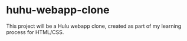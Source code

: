 ﻿# huhu-webapp-clone
 
 This project will be a Hulu webapp clone, created as part of my learning process for HTML/CSS.
